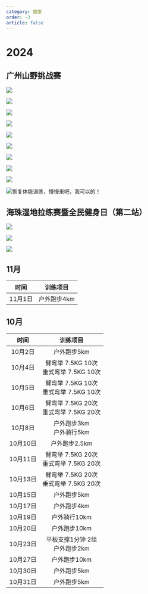 ```yaml
---
category: 健康
order: -3
article: false
---
```


# 2024

## 广州山野挑战赛

![](https://img.sherry4869.com/blog/life/healthy/gym/2024/4.JPEG)

![](https://img.sherry4869.com/blog/life/healthy/gym/2024/5.JPEG)

![](https://img.sherry4869.com/blog/life/healthy/gym/2024/6.JPEG)

![](https://img.sherry4869.com/blog/life/healthy/gym/2024/7.JPEG)

![](https://img.sherry4869.com/blog/life/healthy/gym/2024/8.JPEG)

![](https://img.sherry4869.com/blog/life/healthy/gym/2024/9.JPEG)

![](https://img.sherry4869.com/blog/life/healthy/gym/2024/10.JPEG)

![](https://img.sherry4869.com/blog/life/healthy/gym/2024/11.JPEG)

![](https://img.sherry4869.com/blog/life/healthy/gym/2024/12.JPEG)

![恢复体能训练，慢慢来吧，我可以的！](https://img.sherry4869.com/blog/life/healthy/gym/2024/13.png)

## 海珠湿地拉练赛暨全民健身日（第二站）

![](https://img.sherry4869.com/blog/life/healthy/gym/2024/1.jpg)

![](https://img.sherry4869.com/blog/life/healthy/gym/2024/2.jpg)

![](https://img.sherry4869.com/blog/life/healthy/gym/2024/3.jpg)

## 11月

|  时间   |  训练项目   |
|:-----:|:-------:|
| 11月1日 | 户外跑步4km |

## 10月

|   时间   |               训练项目               |
|:------:|:--------------------------------:|
| 10月2日  |             户外跑步5km              |
| 10月4日  | 臂弯举 7.5KG 10次<br/>垂式弯举 7.5KG 10次 |
| 10月5日  | 臂弯举 7.5KG 10次<br/>垂式弯举 7.5KG 10次 |
| 10月6日  | 臂弯举 7.5KG 20次<br/>垂式弯举 7.5KG 20次 |
| 10月8日  |       户外跑步3km<br/>户外骑行5km        |
| 10月10日 |            户外跑步2.5km             |
| 10月11日 | 臂弯举 7.5KG 20次<br/>垂式弯举 7.5KG 20次 |
| 10月13日 | 臂弯举 7.5KG 20次<br/>垂式弯举 7.5KG 20次 |
| 10月15日 |             户外跑步5km              |
| 10月17日 |             户外跑步4km              |
| 10月19日 |             户外骑行10km             |
| 10月20日 |             户外跑步10km             |
| 10月23日 |      平板支撑1分钟 2组<br/>户外跑步2km      |
| 10月27日 |             户外跑步10km             |
| 10月30日 |             户外跑步5km              |
| 10月31日 |             户外跑步5km              |